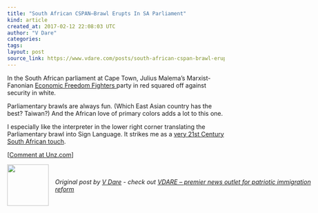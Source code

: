 ```yaml
---
title: "South African CSPAN–Brawl Erupts In SA Parliament"
kind: article
created_at: 2017-02-12 22:08:03 UTC
author: "V Dare"
categories: 
tags: 
layout: post
source_link: https://www.vdare.com/posts/south-african-cspan-brawl-erupts-in-sa-parliament
---
```



<!-- Cheat sheet: front matter key values above generated by planet.rb


   South African CSPAN–Brawl Erupts In SA Parliament             # => "I Made a Pretty Gem - Planet.rb"
   https://www.vdare.com/posts/south-african-cspan-brawl-erupts-in-sa-parliament               # => "http://poteland.com/blog/i-made-a-pretty-gem-planet-dot-rb/"
   2017-02-12 22:08:03 UTC              # => "2012-04-14 05:17:00 UTC"
   &lt;div class=&quot;pf-content&quot;&gt;&lt;p&gt;&lt;/p&gt;
&lt;p&gt;In the South African parliament at Cape Town, Julius Malema’s Marxist-Fanonian &lt;a title=&quot;https://en.wikipedia.org/wiki/Economic_Freedom_Fighters&quot; href=&quot;https://en.wikipedia.org/wiki/Economic_Freedom_Fighters&quot;&gt;Economic Freedom Fighters &lt;/a&gt; party in red squared off against security in white.&lt;/p&gt;
&lt;p&gt;Parliamentary brawls are always fun. (Which East Asian country has the best? Taiwan?) And the African love of primary colors adds a lot to this one.&lt;/p&gt;&lt;div id=&quot;57966237cc52c74a5e1363c4&quot; class=&quot;vdb_player vdb_57966237cc52c74a5e1363c456bcd17ce4b018167fea5539&quot;&gt;    &lt;/div&gt;
&lt;p&gt;I especially like the interpreter in the lower right corner translating the Parliamentary brawl into Sign Language. It strikes me as a &lt;a title=&quot;https://www.youtube.com/watch?v=X-DxGoIVUWo&quot; href=&quot;https://www.youtube.com/watch?v=X-DxGoIVUWo&quot;&gt;very 21st Century South African touch&lt;/a&gt;.&lt;/p&gt;
&lt;p&gt;&lt;/p&gt;
&lt;p&gt;[&lt;a href=&quot;http://www.unz.com/isteve/south-african-cspan/&quot;&gt;Comment at Unz.com&lt;/a&gt;]&lt;/p&gt;
&lt;/div&gt;           # => "I’ve been hurting to write this ever since we had the idea of creating a Planet for Cubox..." (Continued)
   VDARE – premier news outlet for patriotic immigration reform              # => "This is where I tell you stuff"
   vdare-premier-news-outlet-for-patriotic-immigratio              # => "this-is-where-i-tell-you-stuff"
   https://www.vdare.com               # => "http://poteland.com/articles"
           # => "programming planet"
                 # => "go ruby jekyll"
                 # => "http://poteland.com/images/site-logo.png"
   V Dare                 # => "Pablo Astigarraga"
   @vdar                # => "poteland"
   http://twitter.com/@vdar            # => "http://twitter.com/poteland" -->
<div class="pf-content"><p></p>
<p>In the South African parliament at Cape Town, Julius Malema’s Marxist-Fanonian <a title="https://en.wikipedia.org/wiki/Economic_Freedom_Fighters" href="https://en.wikipedia.org/wiki/Economic_Freedom_Fighters">Economic Freedom Fighters </a> party in red squared off against security in white.</p>
<p>Parliamentary brawls are always fun. (Which East Asian country has the best? Taiwan?) And the African love of primary colors adds a lot to this one.</p><div id="57966237cc52c74a5e1363c4" class="vdb_player vdb_57966237cc52c74a5e1363c456bcd17ce4b018167fea5539">    </div>
<p>I especially like the interpreter in the lower right corner translating the Parliamentary brawl into Sign Language. It strikes me as a <a title="https://www.youtube.com/watch?v=X-DxGoIVUWo" href="https://www.youtube.com/watch?v=X-DxGoIVUWo">very 21st Century South African touch</a>.</p>
<p></p>
<p>[<a href="http://www.unz.com/isteve/south-african-cspan/">Comment at Unz.com</a>]</p>
</div><div class="">
  <img src="" style="width: 96px; height: 96;">
  <span style="position: absolute; padding: 32px 15px;">
    <i>Original post by <a href="http://twitter.com/@vdar">V Dare</a> - check out <a href="https://www.vdare.com">VDARE – premier news outlet for patriotic immigration reform</a></i>
  </span>
</div>
